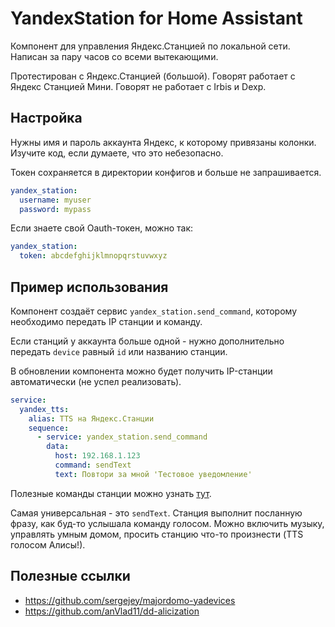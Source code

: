 # YandexStation for Home Assistant

Компонент для управления Яндекс.Станцией по локальной сети. Написан за пару 
часов со всеми вытекающими.

Протестирован с Яндекс.Станцией (большой). Говорят работает с Яндекс Станцией 
Мини. Говорят не работает с Irbis и Dexp.

## Настройка

Нужны имя и пароль аккаунта Яндекс, к которому привязаны колонки. Изучите код,
если думаете, что это небезопасно.

Токен сохраняется в директории конфигов и больше не запрашивается.

```yaml
yandex_station:
  username: myuser
  password: mypass
```

Если знаете свой Oauth-токен, можно так:

```yaml
yandex_station:
  token: abcdefghijklmnopqrstuvwxyz
```

## Пример использования

Компонент создаёт сервис `yandex_station.send_command`, которому необходимо 
передать IP станции и команду.

Если станций у аккаунта больше одной - нужно дополнительно передать `device` 
равный `id` или названию станции.

В обновлении компонента можно будет получить IP-станции автоматически (не успел 
реализовать). 

```yaml
service:
  yandex_tts:
    alias: TTS на Яндекс.Станции
    sequence:
      - service: yandex_station.send_command
        data:
          host: 192.168.1.123
          command: sendText
          text: Повтори за мной 'Тестовое уведомление'
```

Полезные команды станции можно узнать [тут](https://documenter.getpostman.com/view/525400/SWLfd8et?version=latest).

Самая универсальная - это `sendText`. Станция выполнит посланную фразу, как 
буд-то услышала команду голосом. Можно включить музыку, управлять умным домом, 
просить станцию что-то произнести (TTS голосом Алисы!).

## Полезные ссылки

- https://github.com/sergejey/majordomo-yadevices
- https://github.com/anVlad11/dd-alicization